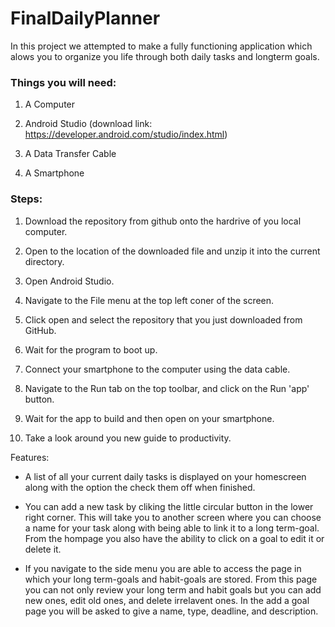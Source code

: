 # FinalDailyPlanner
In this project we attempted to make a fully functioning application which alows you to organize you life through both daily tasks and longterm goals.

### Things you will need:
	
1. A Computer

2. Android Studio (download link: https://developer.android.com/studio/index.html)

3. A Data Transfer Cable 

4. A Smartphone

### Steps:

1. Download the repository from github onto the hardrive of you local computer.

2. Open to the location of the downloaded file and unzip it into the current directory.

3. Open Android Studio.

4. Navigate to the File menu at the top left coner of the screen.

5. Click open and select the repository that you just downloaded from GitHub.

6. Wait for the program to boot up.
	
7. Connect your smartphone to the computer using the data cable.
	
8. Navigate to the Run tab on the top toolbar, and click on the Run 'app' button.
	
9. Wait for the app to build and then open on your smartphone. 
	
10. Take a look around you new guide to productivity.
	

Features:

- A list of all your current daily tasks is displayed on your homescreen along with the option the check them off when finished.
	
- You can add a new task by cliking the little circular button in the lower right corner. This will take you to another screen where you can choose a name for your task along with being able to link it to a long term-goal. From the hompage you also have the ability to click on a goal to edit it or delete it.
	
- If you navigate to the side menu you are able to access the page in which your long term-goals and habit-goals are stored. From this page you can not only review your long term  and habit goals but you can add new ones, edit old ones, and delete irrelavent ones. In the add a goal page you will be asked to give a name, type, deadline, and description.
